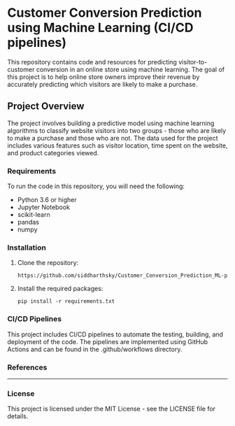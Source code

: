 # Customer Conversion Prediction using Machine Learning (CI/CD pipelines)

This repository contains code and resources for predicting visitor-to-customer conversion in an online store using machine learning. The goal of this project is to help online store owners improve their revenue by accurately predicting which visitors are likely to make a purchase.

## Project Overview
The project involves building a predictive model using machine learning algorithms to classify website visitors into two groups - those who are likely to make a purchase and those who are not. The data used for the project includes various features such as visitor location, time spent on the website, and product categories viewed.

### Requirements

To run the code in this repository, you will need the following:

- Python 3.6 or higher
- Jupyter Notebook
- scikit-learn
- pandas
- numpy


### Installation
1. Clone the repository:

    `https://github.com/siddharthsky/Customer_Conversion_Prediction_ML-p`

2. Install the required packages:

    `pip install -r requirements.txt`

### CI/CD Pipelines

This project includes CI/CD pipelines to automate the testing, building, and deployment of the code. The pipelines are implemented using GitHub Actions and can be found in the .github/workflows directory.

### References
-------

### License
This project is licensed under the MIT License - see the LICENSE file for details.
